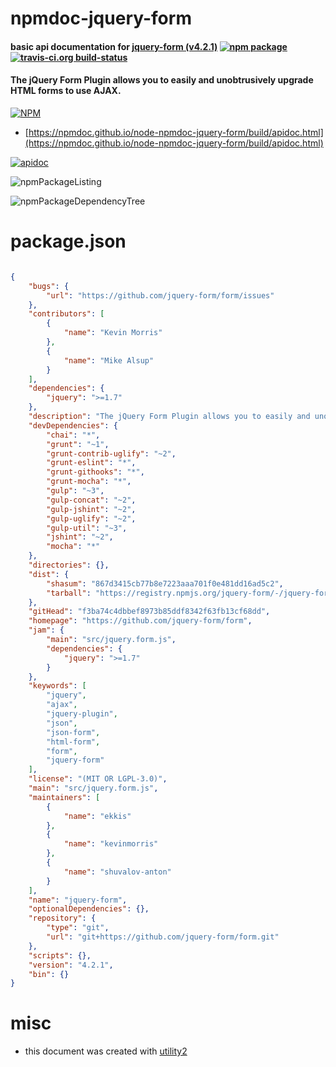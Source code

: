 # npmdoc-jquery-form

#### basic api documentation for  [jquery-form (v4.2.1)](https://github.com/jquery-form/form)  [![npm package](https://img.shields.io/npm/v/npmdoc-jquery-form.svg?style=flat-square)](https://www.npmjs.org/package/npmdoc-jquery-form) [![travis-ci.org build-status](https://api.travis-ci.org/npmdoc/node-npmdoc-jquery-form.svg)](https://travis-ci.org/npmdoc/node-npmdoc-jquery-form)

#### The jQuery Form Plugin allows you to easily and unobtrusively upgrade HTML forms to use AJAX.

[![NPM](https://nodei.co/npm/jquery-form.png?downloads=true&downloadRank=true&stars=true)](https://www.npmjs.com/package/jquery-form)

- [https://npmdoc.github.io/node-npmdoc-jquery-form/build/apidoc.html](https://npmdoc.github.io/node-npmdoc-jquery-form/build/apidoc.html)

[![apidoc](https://npmdoc.github.io/node-npmdoc-jquery-form/build/screenCapture.buildCi.browser.%252Ftmp%252Fbuild%252Fapidoc.html.png)](https://npmdoc.github.io/node-npmdoc-jquery-form/build/apidoc.html)

![npmPackageListing](https://npmdoc.github.io/node-npmdoc-jquery-form/build/screenCapture.npmPackageListing.svg)

![npmPackageDependencyTree](https://npmdoc.github.io/node-npmdoc-jquery-form/build/screenCapture.npmPackageDependencyTree.svg)



# package.json

```json

{
    "bugs": {
        "url": "https://github.com/jquery-form/form/issues"
    },
    "contributors": [
        {
            "name": "Kevin Morris"
        },
        {
            "name": "Mike Alsup"
        }
    ],
    "dependencies": {
        "jquery": ">=1.7"
    },
    "description": "The jQuery Form Plugin allows you to easily and unobtrusively upgrade HTML forms to use AJAX.",
    "devDependencies": {
        "chai": "*",
        "grunt": "~1",
        "grunt-contrib-uglify": "~2",
        "grunt-eslint": "*",
        "grunt-githooks": "*",
        "grunt-mocha": "*",
        "gulp": "~3",
        "gulp-concat": "~2",
        "gulp-jshint": "~2",
        "gulp-uglify": "~2",
        "gulp-util": "~3",
        "jshint": "~2",
        "mocha": "*"
    },
    "directories": {},
    "dist": {
        "shasum": "867d3415cb77b8e7223aaa701f0e481dd16ad5c2",
        "tarball": "https://registry.npmjs.org/jquery-form/-/jquery-form-4.2.1.tgz"
    },
    "gitHead": "f3ba74c4dbbef8973b85ddf8342f63fb13cf68dd",
    "homepage": "https://github.com/jquery-form/form",
    "jam": {
        "main": "src/jquery.form.js",
        "dependencies": {
            "jquery": ">=1.7"
        }
    },
    "keywords": [
        "jquery",
        "ajax",
        "jquery-plugin",
        "json",
        "json-form",
        "html-form",
        "form",
        "jquery-form"
    ],
    "license": "(MIT OR LGPL-3.0)",
    "main": "src/jquery.form.js",
    "maintainers": [
        {
            "name": "ekkis"
        },
        {
            "name": "kevinmorris"
        },
        {
            "name": "shuvalov-anton"
        }
    ],
    "name": "jquery-form",
    "optionalDependencies": {},
    "repository": {
        "type": "git",
        "url": "git+https://github.com/jquery-form/form.git"
    },
    "scripts": {},
    "version": "4.2.1",
    "bin": {}
}
```



# misc
- this document was created with [utility2](https://github.com/kaizhu256/node-utility2)
